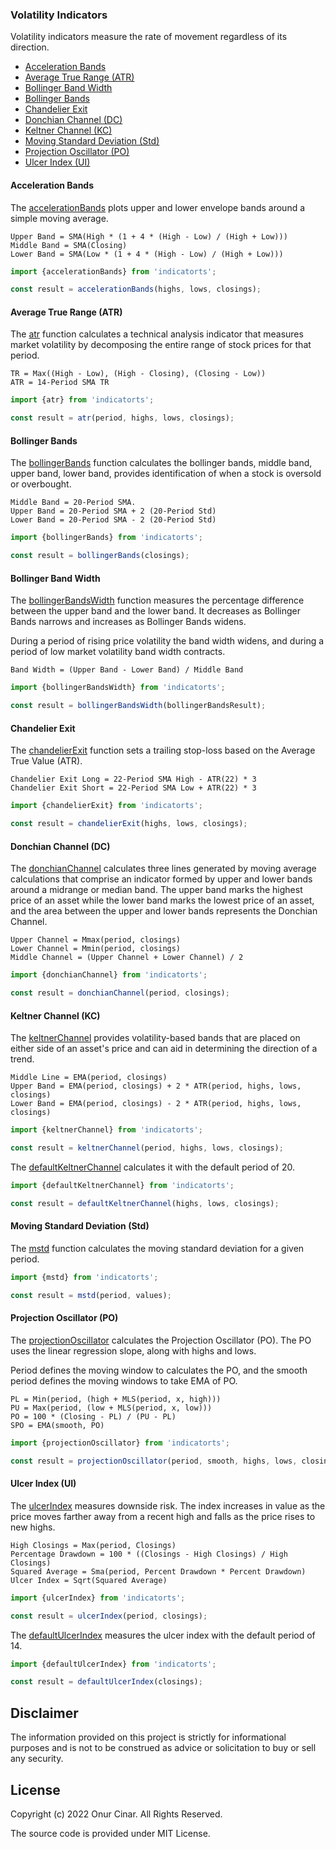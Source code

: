 ### Volatility Indicators

Volatility indicators measure the rate of movement regardless of its direction.

- [Acceleration Bands](#acceleration-bands)
- [Average True Range (ATR)](#actual-true-range-atr)
- [Bollinger Band Width](#bollinger-band-width)
- [Bollinger Bands](#bollinger-bands)
- [Chandelier Exit](#chandelier-exit)
- [Donchian Channel (DC)](#donchian-channel-dc)
- [Keltner Channel (KC)](#keltner-channel-kc)
- [Moving Standard Deviation (Std)](#moving-standard-deviation-std)
- [Projection Oscillator (PO)](#projection-oscillator-po)
- [Ulcer Index (UI)](#ulcer-index-ui)

#### Acceleration Bands

The [accelerationBands](./accelerationBands.ts) plots upper and lower envelope bands around a simple moving average.

```
Upper Band = SMA(High * (1 + 4 * (High - Low) / (High + Low)))
Middle Band = SMA(Closing)
Lower Band = SMA(Low * (1 + 4 * (High - Low) / (High + Low)))
```

```TypeScript
import {accelerationBands} from 'indicatorts';

const result = accelerationBands(highs, lows, closings);
```

#### Average True Range (ATR)

The [atr](./atr.ts) function calculates a technical analysis indicator that measures market volatility by decomposing the entire range of stock prices for that period.

```
TR = Max((High - Low), (High - Closing), (Closing - Low))
ATR = 14-Period SMA TR
```

```TypeScript
import {atr} from 'indicatorts';

const result = atr(period, highs, lows, closings);
```

#### Bollinger Bands

The [bollingerBands](./bollingerBands.ts) function calculates the bollinger bands, middle band, upper band, lower band, provides identification of when a stock is oversold or overbought.

```
Middle Band = 20-Period SMA.
Upper Band = 20-Period SMA + 2 (20-Period Std)
Lower Band = 20-Period SMA - 2 (20-Period Std)
```

```TypeScript
import {bollingerBands} from 'indicatorts';

const result = bollingerBands(closings);
```

#### Bollinger Band Width

The [bollingerBandsWidth](./bollingerBandsWidth.ts) function measures the percentage difference between the upper band and the lower band. It decreases as Bollinger Bands narrows and increases as Bollinger Bands widens.

During a period of rising price volatility the band width widens, and during a period of low market volatility band width contracts.

```
Band Width = (Upper Band - Lower Band) / Middle Band
```

```TypeScript
import {bollingerBandsWidth} from 'indicatorts';

const result = bollingerBandsWidth(bollingerBandsResult);
```

#### Chandelier Exit

The [chandelierExit](https://pkg.go.dev/github.com/cinar/indicator#ChandelierExit) function sets a trailing stop-loss based on the Average True Value (ATR).

```
Chandelier Exit Long = 22-Period SMA High - ATR(22) * 3
Chandelier Exit Short = 22-Period SMA Low + ATR(22) * 3
```

```TypeScript
import {chandelierExit} from 'indicatorts';

const result = chandelierExit(highs, lows, closings);
```

#### Donchian Channel (DC)

The [donchianChannel](./donchianChannel.ts) calculates three lines generated by moving average calculations that comprise an indicator formed by upper and lower bands around a midrange or median band. The upper band marks the highest price of an asset while the lower band marks the lowest price of an asset, and the area between the upper and lower bands represents the Donchian Channel.

```
Upper Channel = Mmax(period, closings)
Lower Channel = Mmin(period, closings)
Middle Channel = (Upper Channel + Lower Channel) / 2
```

```TypeScript
import {donchianChannel} from 'indicatorts';

const result = donchianChannel(period, closings);
```

#### Keltner Channel (KC)

The [keltnerChannel](./keltnerChannel.ts) provides volatility-based bands that are placed on either side of an asset's price and can aid in determining the direction of a trend.

```
Middle Line = EMA(period, closings)
Upper Band = EMA(period, closings) + 2 * ATR(period, highs, lows, closings)
Lower Band = EMA(period, closings) - 2 * ATR(period, highs, lows, closings)
```

```TypeScript
import {keltnerChannel} from 'indicatorts';

const result = keltnerChannel(period, highs, lows, closings);
```

The [defaultKeltnerChannel](./keltnerChannel.ts) calculates it with the default period of 20.

```TypeScript
import {defaultKeltnerChannel} from 'indicatorts';

const result = defaultKeltnerChannel(highs, lows, closings);
```

#### Moving Standard Deviation (Std)

The [mstd](./mstd.ts) function calculates the moving standard deviation for a given period.

```TypeScript
import {mstd} from 'indicatorts';

const result = mstd(period, values);
```

#### Projection Oscillator (PO)

The [projectionOscillator](./projectionOscillator.ts) calculates the Projection Oscillator (PO). The PO uses the linear regression slope, along with highs and lows.

Period defines the moving window to calculates the PO, and the smooth period defines the moving windows to take EMA of PO.

```
PL = Min(period, (high + MLS(period, x, high)))
PU = Max(period, (low + MLS(period, x, low)))
PO = 100 * (Closing - PL) / (PU - PL)
SPO = EMA(smooth, PO)
```

```TypeScript
import {projectionOscillator} from 'indicatorts';

const result = projectionOscillator(period, smooth, highs, lows, closings);
```

#### Ulcer Index (UI)

The [ulcerIndex](./ulcerIndex.ts) measures downside risk. The index increases in value as the price moves farther away from a recent high and falls as the price rises to new highs.

```
High Closings = Max(period, Closings)
Percentage Drawdown = 100 * ((Closings - High Closings) / High Closings)
Squared Average = Sma(period, Percent Drawdown * Percent Drawdown)
Ulcer Index = Sqrt(Squared Average)
```

```TypeScript
import {ulcerIndex} from 'indicatorts';

const result = ulcerIndex(period, closings);
```

The [defaultUlcerIndex](./ulcerIndex.ts) measures the ulcer index with the default period of 14.

```TypeScript
import {defaultUlcerIndex} from 'indicatorts';

const result = defaultUlcerIndex(closings);
```

## Disclaimer

The information provided on this project is strictly for informational purposes and is not to be construed as advice or solicitation to buy or sell any security.

## License

Copyright (c) 2022 Onur Cinar. All Rights Reserved.

The source code is provided under MIT License.
